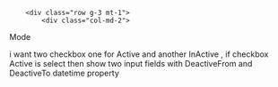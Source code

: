         <div class="row g-3 mt-1">
            <div class="col-md-2">
<label for="Mode" class="control-label">Mode</label>
</div>
 <div class="col-md-2">
 
   </div>
            </div>

i want two checkbox one for Active and another InActive , if checkbox Active is select then show two input fields with DeactiveFrom and DeactiveTo datetime property 
